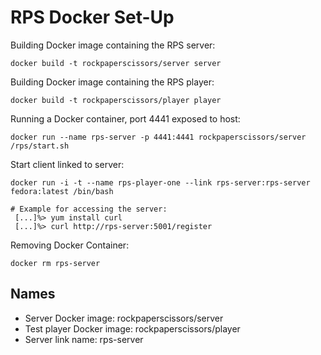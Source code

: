 RPS Docker Set-Up
=================

Building Docker image containing the RPS server:

    docker build -t rockpaperscissors/server server

Building Docker image containing the RPS player:

    docker build -t rockpaperscissors/player player


Running a Docker container, port 4441 exposed to host:

    docker run --name rps-server -p 4441:4441 rockpaperscissors/server /rps/start.sh


Start client linked to server:

    docker run -i -t --name rps-player-one --link rps-server:rps-server fedora:latest /bin/bash

    # Example for accessing the server:
	 [...]%> yum install curl
	 [...]%> curl http://rps-server:5001/register


Removing Docker Container:

    docker rm rps-server


Names
-----

 - Server Docker image: rockpaperscissors/server
 - Test player Docker image: rockpaperscissors/player
 - Server link name: rps-server
